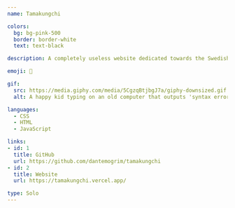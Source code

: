 ```yaml
---
name: Tamakungchi

colors:
  bg: bg-pink-500
  border: border-white
  text: text-black

description: A completely useless website dedicated towards the Swedish king Carl XVI Gustaf and 90's nostalgia.

emoji: 👑

gif:
  src: https://media.giphy.com/media/5CgzqBtjbgJ7a/giphy-downsized.gif
  alt: A happy kid typing on an old computer that outputs 'syntax error'.

languages:
  - CSS
  - HTML
  - JavaScript

links:
- id: 1
  title: GitHub
  url: https://github.com/dantemogrim/tamakungchi
- id: 2
  title: Website
  url: https://tamakungchi.vercel.app/

type: Solo
---
```

